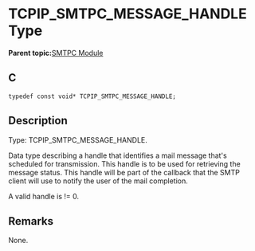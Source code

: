 # TCPIP\_SMTPC\_MESSAGE\_HANDLE Type

**Parent topic:**[SMTPC Module](GUID-1477C704-4A26-476C-8E70-7514FAF123F4.md)

## C

```
typedef const void* TCPIP_SMTPC_MESSAGE_HANDLE;
```

## Description

Type: TCPIP\_SMTPC\_MESSAGE\_HANDLE.

Data type describing a handle that identifies a mail message that's scheduled for transmission. This handle is to be used for retrieving the message status. This handle will be part of the callback that the SMTP client will use to notify the user of the mail completion.

A valid handle is != 0.

## Remarks

None.

